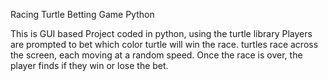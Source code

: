 Racing Turtle Betting Game Python

This is GUI based Project coded in python, using the turtle library
Players are prompted to bet which color turtle will win the race. 
turtles race across the screen, each moving at a random speed.
Once the race is over, the player finds if they win or lose the bet. 
